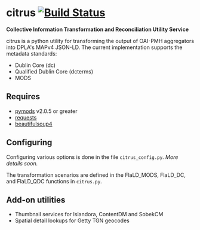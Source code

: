 # citrus [![Build Status](https://travis-ci.org/mrmiguez/citrus.svg?branch=master)](https://travis-ci.org/mrmiguez/citrus)
**Collective Information Transformation and Reconciliation Utility Service**

citrus is a python utility for transforming the output of OAI-PMH aggregators into DPLA's MAPv4 JSON-LD. 
The current implementation supports the metadata standards:
* Dublin Core (dc)
* Qualified Dublin Core (dcterms)
* MODS

## Requires

* [pymods](https://github.com/mrmiguez/pymods) v2.0.5 or greater
* [requests](http://docs.python-requests.org)
* [beautifulsoup4](https://www.crummy.com/software/BeautifulSoup/)

## Configuring

Configuring various options is done in the file `citrus_config.py`. _More details soon._

The transformation scenarios are defined in the FlaLD_MODS, FlaLD_DC, and FlaLD_QDC functions in `citrus.py`. 

## Add-on utilities
* Thumbnail services for Islandora, ContentDM and SobekCM
* Spatial detail lookups for Getty TGN geocodes
